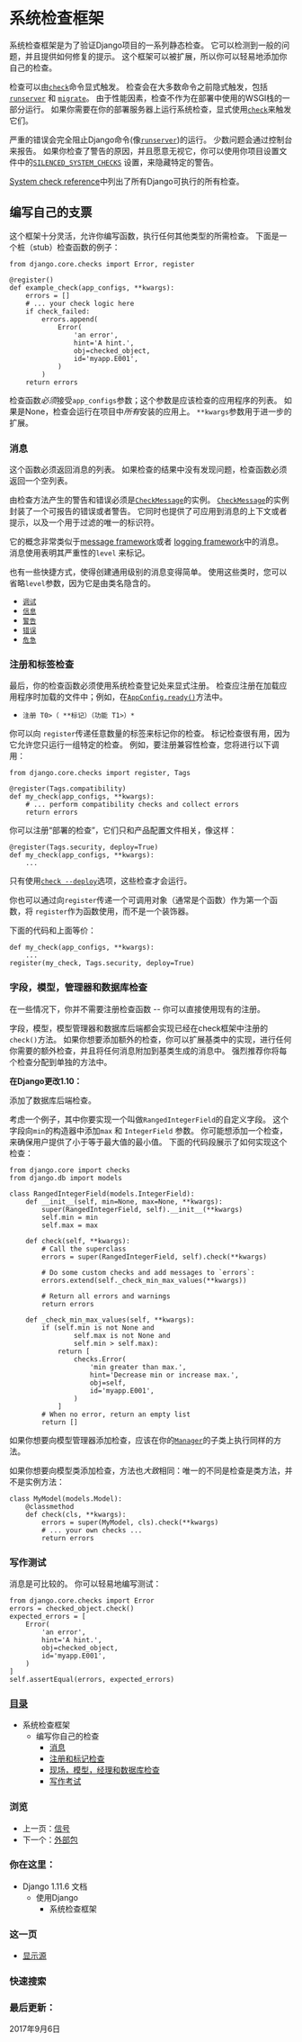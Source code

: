 # 系统检查框架

系统检查框架是为了验证Django项目的一系列静态检查。 它可以检测到一般的问题，并且提供如何修复的提示。 这个框架可以被扩展，所以你可以轻易地添加你自己的检查。

检查可以由[`check`](https://yiyibooks.cn/__trs__/xx/Django_1.11.6/ref/django-admin.html#django-admin-check)命令显式触发。 检查会在大多数命令之前隐式触发，包括[`runserver`](https://yiyibooks.cn/__trs__/xx/Django_1.11.6/ref/django-admin.html#django-admin-runserver) 和 [`migrate`](https://yiyibooks.cn/__trs__/xx/Django_1.11.6/ref/django-admin.html#django-admin-migrate)。 由于性能因素，检查不作为在部署中使用的WSGI栈的一部分运行。 如果你需要在你的部署服务器上运行系统检查，显式使用[`check`](https://yiyibooks.cn/__trs__/xx/Django_1.11.6/ref/django-admin.html#django-admin-check)来触发它们。

严重的错误会完全阻止Django命令(像[`runserver`](https://yiyibooks.cn/__trs__/xx/Django_1.11.6/ref/django-admin.html#django-admin-runserver))的运行。 少数问题会通过控制台来报告。 如果你检查了警告的原因，并且愿意无视它，你可以使用你项目设置文件中的[`SILENCED_SYSTEM_CHECKS`](https://yiyibooks.cn/__trs__/xx/Django_1.11.6/ref/settings.html#std:setting-SILENCED_SYSTEM_CHECKS) 设置，来隐藏特定的警告。

[System check reference](https://yiyibooks.cn/__trs__/xx/Django_1.11.6/ref/checks.html)中列出了所有Django可执行的所有检查。



## 编写自己的支票

这个框架十分灵活，允许你编写函数，执行任何其他类型的所需检查。 下面是一个桩（stub）检查函数的例子：

```
from django.core.checks import Error, register

@register()
def example_check(app_configs, **kwargs):
    errors = []
    # ... your check logic here
    if check_failed:
        errors.append(
            Error(
                'an error',
                hint='A hint.',
                obj=checked_object,
                id='myapp.E001',
            )
        )
    return errors
```

检查函数*必须*接受`app_configs`参数；这个参数是应该检查的应用程序的列表。 如果是None，检查会运行在项目中*所有*安装的应用上。 `**kwargs`参数用于进一步的扩展。



### 消息

这个函数必须返回消息的列表。 如果检查的结果中没有发现问题，检查函数必须返回一个空列表。

由检查方法产生的警告和错误必须是[`CheckMessage`](https://yiyibooks.cn/__trs__/xx/Django_1.11.6/ref/checks.html#django.core.checks.CheckMessage)的实例。 [`CheckMessage`](https://yiyibooks.cn/__trs__/xx/Django_1.11.6/ref/checks.html#django.core.checks.CheckMessage)的实例封装了一个可报告的错误或者警告。 它同时也提供了可应用到消息的上下文或者提示，以及一个用于过滤的唯一的标识符。

它的概念非常类似于[message framework](https://yiyibooks.cn/__trs__/xx/Django_1.11.6/ref/contrib/messages.html)或者 [logging framework](https://yiyibooks.cn/__trs__/xx/Django_1.11.6/topics/logging.html)中的消息。 消息使用表明其严重性的`level` 来标记。

也有一些快捷方式，使得创建通用级别的消息变得简单。 使用这些类时，您可以省略`level`参数，因为它是由类名隐含的。

- [`调试`](https://yiyibooks.cn/__trs__/xx/Django_1.11.6/ref/checks.html#django.core.checks.Debug)
- [`信息`](https://yiyibooks.cn/__trs__/xx/Django_1.11.6/ref/checks.html#django.core.checks.Info)
- [`警告`](https://yiyibooks.cn/__trs__/xx/Django_1.11.6/ref/checks.html#django.core.checks.Warning)
- [`错误`](https://yiyibooks.cn/__trs__/xx/Django_1.11.6/ref/checks.html#django.core.checks.Error)
- [`危急`](https://yiyibooks.cn/__trs__/xx/Django_1.11.6/ref/checks.html#django.core.checks.Critical)



### 注册和标签检查

最后，你的检查函数必须使用系统检查登记处来显式注册。 检查应注册在加载应用程序时加载的文件中；例如，在[`AppConfig.ready()`](https://yiyibooks.cn/__trs__/xx/Django_1.11.6/ref/applications.html#django.apps.AppConfig.ready)方法中。

- `注册 T0>（ **标记）（功能 T1>）*`

  

你可以向 `register`传递任意数量的标签来标记你的检查。 标记检查很有用，因为它允许您只运行一组特定的检查。 例如，要注册兼容性检查，您将进行以下调用：

```
from django.core.checks import register, Tags

@register(Tags.compatibility)
def my_check(app_configs, **kwargs):
    # ... perform compatibility checks and collect errors
    return errors
```

你可以注册“部署的检查”，它们只和产品配置文件相关，像这样：

```
@register(Tags.security, deploy=True)
def my_check(app_configs, **kwargs):
    ...
```

只有使用[`check --deploy`](https://yiyibooks.cn/__trs__/xx/Django_1.11.6/ref/django-admin.html#cmdoption-check-deploy)选项，这些检查才会运行。

你也可以通过向`register`传递一个可调用对象（通常是个函数）作为第一个函数，将 `register`作为函数使用，而不是一个装饰器。

下面的代码和上面等价：

```
def my_check(app_configs, **kwargs):
    ...
register(my_check, Tags.security, deploy=True)
```



### 字段，模型，管理器和数据库检查

在一些情况下，你并不需要注册检查函数 -- 你可以直接使用现有的注册。

字段，模型，模型管理器和数据库后端都会实现已经在check框架中注册的`check()`方法。 如果你想要添加额外的检查，你可以扩展基类中的实现，进行任何你需要的额外检查，并且将任何消息附加到基类生成的消息中。 强烈推荐你将每个检查分配到单独的方法中。

**在Django更改1.10：**

添加了数据库后端检查。

考虑一个例子，其中你要实现一个叫做`RangedIntegerField`的自定义字段。 这个字段向`min`的构造器中添加`max` 和 `IntegerField` 参数。 你可能想添加一个检查，来确保用户提供了小于等于最大值的最小值。 下面的代码段展示了如何实现这个检查：

```
from django.core import checks
from django.db import models

class RangedIntegerField(models.IntegerField):
    def __init__(self, min=None, max=None, **kwargs):
        super(RangedIntegerField, self).__init__(**kwargs)
        self.min = min
        self.max = max

    def check(self, **kwargs):
        # Call the superclass
        errors = super(RangedIntegerField, self).check(**kwargs)

        # Do some custom checks and add messages to `errors`:
        errors.extend(self._check_min_max_values(**kwargs))

        # Return all errors and warnings
        return errors

    def _check_min_max_values(self, **kwargs):
        if (self.min is not None and
                self.max is not None and
                self.min > self.max):
            return [
                checks.Error(
                    'min greater than max.',
                    hint='Decrease min or increase max.',
                    obj=self,
                    id='myapp.E001',
                )
            ]
        # When no error, return an empty list
        return []
```

如果你想要向模型管理器添加检查，应该在你的[`Manager`](https://yiyibooks.cn/__trs__/xx/Django_1.11.6/topics/db/managers.html#django.db.models.Manager)的子类上执行同样的方法。

如果你想要向模型类添加检查，方法也*大致*相同：唯一的不同是检查是类方法，并不是实例方法：

```
class MyModel(models.Model):
    @classmethod
    def check(cls, **kwargs):
        errors = super(MyModel, cls).check(**kwargs)
        # ... your own checks ...
        return errors
```



### 写作测试

消息是可比较的。 你可以轻易地编写测试：

```
from django.core.checks import Error
errors = checked_object.check()
expected_errors = [
    Error(
        'an error',
        hint='A hint.',
        obj=checked_object,
        id='myapp.E001',
    )
]
self.assertEqual(errors, expected_errors)
```

### [目录](https://yiyibooks.cn/__trs__/xx/Django_1.11.6/contents.html)

- 系统检查框架
  - 编写你自己的检查
    - [消息](https://yiyibooks.cn/__trs__/xx/Django_1.11.6/topics/checks.html#messages)
    - [注册和标记检查](https://yiyibooks.cn/__trs__/xx/Django_1.11.6/topics/checks.html#registering-and-labeling-checks)
    - [现场，模型，经理和数据库检查](https://yiyibooks.cn/__trs__/xx/Django_1.11.6/topics/checks.html#field-model-manager-and-database-checks)
    - [写作考试](https://yiyibooks.cn/__trs__/xx/Django_1.11.6/topics/checks.html#writing-tests)

### 浏览

- 上一页：[信号](https://yiyibooks.cn/__trs__/xx/Django_1.11.6/topics/signals.html)
- 下一个：[外部包](https://yiyibooks.cn/__trs__/xx/Django_1.11.6/topics/external-packages.html)

### 你在这里：

- Django 1.11.6 文档
  - 使用Django
    - 系统检查框架

### 这一页

- [显示源](https://yiyibooks.cn/__trs__/xx/Django_1.11.6/_sources/topics/checks.txt)

### 快速搜索





### 最后更新：

2017年9月6日